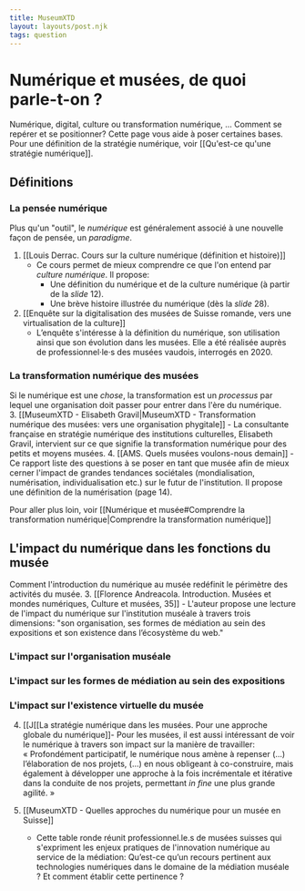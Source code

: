 ```yaml
---
title: MuseumXTD
layout: layouts/post.njk
tags: question
---
```

# Numérique et musées, de quoi parle-t-on ?
Numérique, digital, culture ou transformation numérique, ... Comment se repérer et se positionner? Cette page vous aide à poser certaines bases.
Pour une définition de la stratégie numérique, voir [[Qu'est-ce qu'une stratégie numérique]]. 

## Définitions
### La pensée numérique
Plus qu'un "outil", le *numérique* est généralement associé à une nouvelle façon de pensée, un *paradigme*. 
1. [[Louis Derrac. Cours sur la culture numérique (définition et histoire)]]
	- Ce cours permet de mieux comprendre ce que l'on entend par _culture numérique_. Il propose:
		- Une définition du numérique et de la culture numérique (à partir de la _slide_ 12).
		- Une brève histoire illustrée du numérique (dès la _slide_ 28).
2. [[Enquête sur la digitalisation des musées de Suisse romande, vers une virtualisation de la culture]] 
	- L’enquête s'intéresse à la définition du numérique, son utilisation ainsi que son évolution dans les musées. Elle a été réalisée auprès de professionnel·le·s des musées vaudois, interrogés en 2020. 

### La transformation numérique des musées
Si le numérique est une *chose*, la transformation est un *processus* par lequel une organisation doit passer pour entrer dans l'ère du numérique.  
3. [[MuseumXTD - Elisabeth Gravil|MuseumXTD - Transformation numérique des musées: vers une organisation phygitale]]
	- La consultante française en stratégie numérique des institutions culturelles, Elisabeth Gravil, intervient sur ce que signifie la transformation numérique pour des petits et moyens musées. 
4. [[AMS. Quels musées voulons-nous demain]] 
	- Ce rapport liste des questions à se poser en tant que musée afin de mieux cerner l'impact de grandes tendances sociétales (mondialisation, numérisation, individualisation etc.) sur le futur de l'institution. Il propose une définition de la numérisation (page 14). 

Pour aller plus loin, voir [[Numérique et musée#Comprendre la transformation numérique|Comprendre la transformation numérique]]

## L'impact du numérique dans les fonctions du musée
Comment l'introduction du numérique au musée redéfinit le périmètre des activités du musée. 
3. [[Florence Andreacola. Introduction. Musées et mondes numériques, Culture et musées, 35]]
	- L'auteur propose une lecture de l'impact du numérique sur l'institution muséale à travers trois dimensions: "son organisation, ses formes de médiation au sein des expositions et son existence dans l’écosystème du web." 

### L'impact sur l'organisation muséale

### L'impact sur les formes de médiation au sein des expositions 

### L'impact sur l'existence virtuelle du musée 
4. [[J[[La stratégie numérique dans les musées. Pour une approche globale du numérique]]- Pour les musées, il est aussi intéressant de voir le numérique à travers son impact sur la manière de travailler: « Profondément participatif, le numérique nous amène à repenser (…) l’élaboration de nos projets, (…) en nous obligeant à co-construire, mais également à développer une approche à la fois incrémentale et itérative dans la conduite de nos projets, permettant _in fine_ une plus grande agilité. »

5. [[MuseumXTD - Quelles approches du numérique pour un musée en Suisse]]
	- Cette table ronde réunit professionnel.le.s de musées suisses qui s'expriment les enjeux pratiques de l'innovation numérique au service de la médiation: Qu’est-ce qu’un recours pertinent aux technologies numériques dans le domaine de la médiation muséale ? Et comment établir cette pertinence ?

